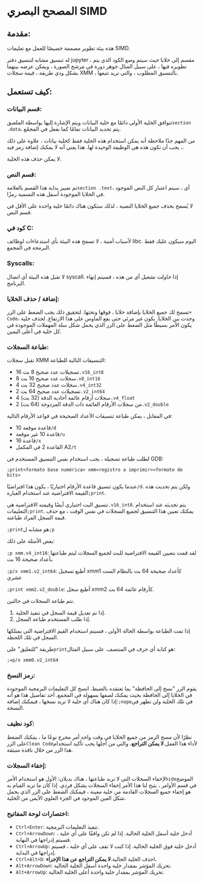 # المصحح البصري SIMD

## مقدمة:

هذه بيئة تطوير مصممة خصيصًا للعمل مع تعليمات SIMD.

له تنسيق مشابه لتنسيق دفتر jupyter ، مقسم إلى خلايا حيث سيتم وضع الكود الذي يتم تطويره فيها ، على سبيل المثال جوهر دورة في مرشح الصورة ، ويمكن عرضه بينهما بشكل ودي طريقة ، قيمة سجلات XMM ، بالتنسيق المطلوب ، والتي تريد تتبعها.

## كيف تستعمل:

### قسم البيانات:

تتوافق الخلية الأولى دائمًا مع خلية البيانات ويتم الإشارة إليها بواسطة الملصق`section .data`، يتم تحديد البيانات تمامًا كما نفعل في المجمّع.

من المهم جدًا ملاحظة أنه يمكن استخدام هذه الخلية فقط كخلية بيانات ، علاوة على ذلك ، يجب أن تكون هذه هي الوظيفة الوحيدة لها. هذا يعني أنه لا يمكنك إضافة رمز فيه.

لا يمكن حذف هذه الخلية.

### قسم النص:

تم تمييز بداية هذا القسم بالعلامة`section .text`، أي ، سيتم اعتبار كل النص الموجود في الخلايا الموجودة أسفل هذه التسمية رمزًا.

لا يُسمح بحذف جميع الخلايا النصية ، لذلك ستكون هناك دائمًا خلية واحدة على الأقل في قسم النص.

### كود في C:

لأسباب أمنية ، لا تسمح هذه البيئة بأي استدعاءات لوظائف libc. اليوم سيكون عليك فقط البرمجة في المجمع.

### Syscalls:

لا تقبل هذه البيئة أي اتصال syscall. إذا حاولت تشغيل أي من هذه ، فسيتم إنهاء البرنامج.

### إضافة / حذف الخلايا:

تسمح لك جميع الخلايا بإضافة خلايا ، فوقها وتحتها. لتحقيق ذلك يجب الضغط على الزر`+ Code`وجدت بين الخلايا. يكون غير مرئي حتى يقع الماوس على هذا الارتفاع.
لحذف خلية ، يكون الأمر بسيطًا مثل الضغط على الزر الذي يحمل شكل سلة المهملات الموجودة في كل خلية في أعلى اليمين.

### طباعة السجلات:

تقبل سجلات XMM التنسيقات التالية للطباعة:

-   16 تسجيلات عدد صحيح 8 بت`.v16_int8`
-   8 سجلات عدد صحيح 16 بت`.v8_int16`
-   4 سجلات عدد صحيح 32 بت`.v4_int32`
-   2 تسجيلات عدد صحيح 64 بت`.v2_int64`
-   4 سجلات أرقام عائمة أحادية الدقة (32 بت)`.v4_float`
-   2 من سجلات الأرقام العائمة ذات الدقة المزدوجة (64 بت)`.v2_double`

في المقابل ، يمكن طباعة تنسيقات الأعداد الصحيحة في قواعد الأرقام التالية:

-   قاعدة موقعة 10`/d`
-   قاعدة 10 غير موقعة`/u`
-   قاعدة 16`/x`
-   القاعدة 2 في المكمل A2`/t`

لطلب طباعة تسجيلة ، يجب استخدام نفس التنسيق المستخدم في GDB:

`;print<formato base numérica> xmm<registro a imprimir><formato de bits>`

عندما يكون تنسيق قاعدة الأرقام اختياريًا ، يكون هذا افتراضيًا`/d`. ولكن يتم تحديث هذه القيمة الافتراضية عند استخدام العبارة`;print`.

تنسيق البت اختياري أيضًا وقيمته الافتراضية هي`.v16_int8`. يتم تحديثه عند استخدام التعليمات`;print`. يمكنك تعيين هذا التنسيق لجميع السجلات في نفس الوقت ، مع حذف قيمة السجل المراد طباعته.

`;print`هو مشابه ل`;p`

بعض الأمثلة على ذلك:

`;p xmm.v4_int16`: لقد قمت بتعيين القيمة الافتراضية للبت لجميع السجلات ليتم طباعتها بأعداد صحيحة 16 بت.

`;p/x xmm1.v2_int64`: أطبع تسجيل xmm1 كأعداد صحيحة 64 بت بالنظام الست عشري

`;print xmm2.v2_double`: أطبع سجل xmm2 كأرقام عائمة 64 بت.

تتم طباعة السجلات في حالتين.

1) إذا تم تعديل قيمة السجل في تنفيذ الخلية.
2) إذا طلب المستخدم طباعة السجل.

إذا تمت الطباعة بواسطة الحالة الأولى ، فسيتم استخدام القيم الافتراضية التي يمتلكها السجل في تلك اللحظة.

طريقة "للتعليق" على`print`هو كتابة أي حرف في المنتصف. على سبيل المثال:

`;=p/x xmm0.v2_int64`

### رمز النسخ:

يقوم الزر "نسخ إلى الحافظة" بما تعتقده بالضبط. انسخ كل التعليمات البرمجية الموجودة في الخلايا إلى الحافظة بحيث يمكنك لصقها بسهولة في المجمع. أحد تفاصيل هذا هو أنه إذا كان هناك أي خلية لا تريد نسخها ، فيمكنك إضافة:`;nope`في تلك الخلية ولن تظهر في النسخة.

### كود نظيف:

نظرًا لأن مسح الرمز من جميع الخلايا في وقت واحد أمر محرج نوعًا ما ، يمكنك الضغط على الزر`Clean Code`لأداء هذا العمل.**لا يمكن التراجع**، والتي من أجلها يجب تأكيد استخدام هذا الزر من خلال نافذة منبثقة.

### إخفاء السجلات:

لإخفاء السجلات التي لا تريد طباعتها ، هناك بديلان: الأول هو استخدام الأمر`hide`الموضح في قسم الأوامر ، يتيح لنا هذا الأمر إخفاء السجلات بشكل فردي. إذا كان ما تريد القيام به هو إخفاء جميع السجلات القادمة من خلية معينة ، فيمكنك الضغط على الزر الذي يحمل شكل العين الموجود في الجزء العلوي الأيمن من الخلية.

### اختصارات لوحة المفاتيح:

-   `Ctrl+Enter`: تنفيذ التعليمات البرمجية.
-   `Ctrl+ArrowDown`: أدخل خلية أسفل الخلية الحالية. إذا لم تكن واقفًا على أي خلية ، فسيتم إدراجها في النهاية.
-   `Ctrl+ArrowUp`: أدخل خلية فوق الخلية الحالية. إذا كنت لا تقف على أي خلية ، فسيتم إدراجها في البداية.
-   `Ctrl+Alt+D`: احذف الخلية الحالية.**لا يمكن التراجع عن هذا الإجراء.**
-   `Alt+ArrowDown`: تحريك المؤشر بمقدار خلية واحدة أسفل الخلية الحالية.
-   `Alt+ArrowUp`: تحريك المؤشر بمقدار خلية واحدة أعلى الخلية الحالية.
